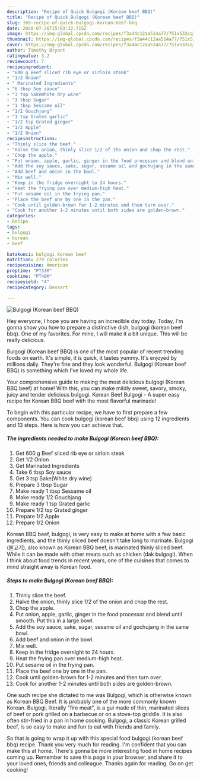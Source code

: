 ```yaml
---
description: "Recipe of Quick Bulgogi (Korean beef BBQ)"
title: "Recipe of Quick Bulgogi (Korean beef BBQ)"
slug: 169-recipe-of-quick-bulgogi-korean-beef-bbq
date: 2020-07-26T15:03:22.715Z
image: https://img-global.cpcdn.com/recipes/f3a44c12aa514a77/751x532cq70/bulgogi-korean-beef-bbq-recipe-main-photo.jpg
thumbnail: https://img-global.cpcdn.com/recipes/f3a44c12aa514a77/751x532cq70/bulgogi-korean-beef-bbq-recipe-main-photo.jpg
cover: https://img-global.cpcdn.com/recipes/f3a44c12aa514a77/751x532cq70/bulgogi-korean-beef-bbq-recipe-main-photo.jpg
author: Timothy Bryant
ratingvalue: 3.2
reviewcount: 7
recipeingredient:
- "600 g Beef sliced rib eye or sirloin steak"
- "1/2 Onion"
- " Marinated Ingredients"
- "6 tbsp Soy sauce"
- "3 tsp SakeWhite dry wine"
- "3 tbsp Sugar"
- "1 tbsp Sessame oil"
- "1/2 Gouchjang"
- "1 tsp Grated garlic"
- "1/2 tsp Grated ginger"
- "1/2 Apple"
- "1/2 Onion"
recipeinstructions:
- "Thinly slice the beef."
- "Halve the onion, thinly slice 1/2 of the onion and chop the rest."
- "Chop the apple."
- "Put onion, apple, garlic, ginger in the food processor and blend until smooth. Put this in a large bowl."
- "Add the soy sauce, sake, sugar, sesame oil and gochujang in the same bowl."
- "Add beef and onion in the bowl."
- "Mix well."
- "Keep in the fridge overnight to 24 hours."
- "Heat the frying pan over medium-high heat."
- "Put sesame oil in the frying pan."
- "Place the beef one by one in the pan."
- "Cook until golden-brown for 1-2 minutes and then turn over."
- "Cook for another 1-2 minutes until both sides are golden-brown."
categories:
- Recipe
tags:
- bulgogi
- korean
- beef

katakunci: bulgogi korean beef 
nutrition: 279 calories
recipecuisine: American
preptime: "PT33M"
cooktime: "PT48M"
recipeyield: "4"
recipecategory: Dessert

---
```



![Bulgogi (Korean beef BBQ)](https://img-global.cpcdn.com/recipes/f3a44c12aa514a77/751x532cq70/bulgogi-korean-beef-bbq-recipe-main-photo.jpg)

Hey everyone, I hope you are having an incredible day today. Today, I'm gonna show you how to prepare a distinctive dish, bulgogi (korean beef bbq). One of my favorites. For mine, I will make it a bit unique. This will be really delicious.

Bulgogi (Korean beef BBQ) is one of the most popular of recent trending foods on earth. It's simple, it is quick, it tastes yummy. It's enjoyed by millions daily. They're fine and they look wonderful. Bulgogi (Korean beef BBQ) is something which I've loved my whole life.

Your comprehensive guide to making the most delicious bulgogi (Korean BBQ beef) at home! With this, you can make mildly sweet, savory, smoky, juicy and tender delicious bulgogi. Korean Beef Bulgogi - A super easy recipe for Korean BBQ beef with the most flavorful marinade!


To begin with this particular recipe, we have to first prepare a few components. You can cook bulgogi (korean beef bbq) using 12 ingredients and 13 steps. Here is how you can achieve that.

<!--inarticleads1-->

##### The ingredients needed to make Bulgogi (Korean beef BBQ):

1. Get 600 g Beef sliced rib eye or sirloin steak
1. Get 1/2 Onion
1. Get  Marinated Ingredients
1. Take 6 tbsp Soy sauce
1. Get 3 tsp Sake(White dry wine)
1. Prepare 3 tbsp Sugar
1. Make ready 1 tbsp Sessame oil
1. Make ready 1/2 Gouchjang
1. Make ready 1 tsp Grated garlic
1. Prepare 1/2 tsp Grated ginger
1. Prepare 1/2 Apple
1. Prepare 1/2 Onion


Korean BBQ beef, bulgogi, is very easy to make at home with a few basic ingredients, and the thinly sliced beef doesn&#39;t take long to marinate. Bulgogi (불고기), also known as Korean BBQ beef, is marinated thinly sliced beef. While it can be made with other meats such as chicken (dak bulgogi). When I think about food trends in recent years, one of the cuisines that comes to mind straight away is Korean food. 

<!--inarticleads2-->

##### Steps to make Bulgogi (Korean beef BBQ):

1. Thinly slice the beef.
1. Halve the onion, thinly slice 1/2 of the onion and chop the rest.
1. Chop the apple.
1. Put onion, apple, garlic, ginger in the food processor and blend until smooth. Put this in a large bowl.
1. Add the soy sauce, sake, sugar, sesame oil and gochujang in the same bowl.
1. Add beef and onion in the bowl.
1. Mix well.
1. Keep in the fridge overnight to 24 hours.
1. Heat the frying pan over medium-high heat.
1. Put sesame oil in the frying pan.
1. Place the beef one by one in the pan.
1. Cook until golden-brown for 1-2 minutes and then turn over.
1. Cook for another 1-2 minutes until both sides are golden-brown.


One such recipe she dictated to me was Bulgogi, which is otherwise known as Korean BBQ Beef. It is probably one of the more commonly known Korean. Bulgogi, literally &#34;fire meat&#34;, is a gui made of thin, marinated slices of beef or pork grilled on a barbecue or on a stove-top griddle. It is also often stir-fried in a pan in home cooking. Bulgogi, a classic Korean grilled beef, is so easy to make and fun to eat with friends and family. 

So that is going to wrap it up with this special food bulgogi (korean beef bbq) recipe. Thank you very much for reading. I'm confident that you can make this at home. There's gonna be more interesting food in home recipes coming up. Remember to save this page in your browser, and share it to your loved ones, friends and colleague. Thanks again for reading. Go on get cooking!
